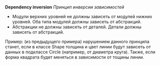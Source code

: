 __Dependency inversion__
*Принцип инверсии зависимостей*

- Модули верхних уровней не должны зависеть от модулей нижних уровней. Оба типа модулей должны зависеть от абстракций.
- Абстракции не должны зависеть от деталей. Детали должны зависеть от абстракций.
 
Пример:
(из предыдущего примера)
нарушением данного принципа станет, если в классе Shape толщина и цвет линии будут зависеть от данных в подклассе Circle (например, от диаметра круга).
Также, если форма квадрата будет меняться в зависимости от тощины линии.
